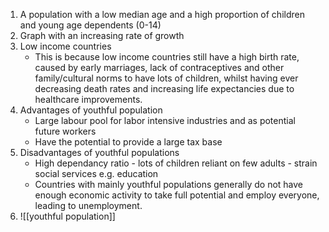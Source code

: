 
1) A population with a low median age and a high proportion of children and young age dependents (0-14)
2) Graph with an increasing rate of growth 
3) Low income countries
	- This is because low income countries still have a high birth rate, caused by early marriages, lack of contraceptives and other family/cultural norms to have lots of children, whilst having ever decreasing death rates and increasing life expectancies due to healthcare improvements.
4) Advantages of youthful population
	- Large labour pool for labor intensive industries and as potential future workers
	- Have the potential to provide a large tax base
5) Disadvantages of youthful populations
	- High dependancy ratio - lots of children reliant on few adults - strain social services e.g. education
	- Countries with mainly youthful populations generally do not have enough economic activity to take full potential and employ everyone, leading to unemployment.
6) ![[youthful population]]
